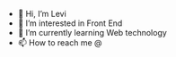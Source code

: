 - 👋 Hi, I’m Levi
- 👀 I’m interested in Front End
- 🌱 I’m currently learning Web technology
- 📫 How to reach me @

<!---
ewrfli/ewrfli is a ✨ special ✨ repository because its `README.md` (this file) appears on your GitHub profile.
You can click the Preview link to take a look at your changes.
--->
